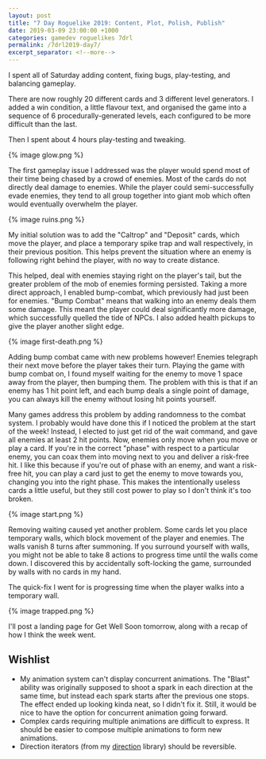 ```yaml
---
layout: post
title: "7 Day Roguelike 2019: Content, Plot, Polish, Publish"
date: 2019-03-09 23:00:00 +1000
categories: gamedev roguelikes 7drl
permalink: /7drl2019-day7/
excerpt_separator: <!--more-->
---
```


I spent all of Saturday adding content, fixing bugs, play-testing, and balancing gameplay.

There are now roughly 20 different cards and 3 different level generators.
I added a win condition, a little flavour text, and organised the game into a sequence
of 6 procedurally-generated levels, each configured to be more difficult than the last.

Then I spent about 4 hours play-testing and tweaking.

{% image glow.png %}

<!--more-->

The first gameplay issue I addressed was the player would spend most of their time
being chased by a crowd of enemies. Most of the cards do not directly
deal damage to enemies. While the player could semi-successfully
evade enemies, they tend to all group together into giant mob which often
would eventually overwhelm the player.

{% image ruins.png %}

My initial solution was to add the "Caltrop" and "Deposit" cards, which move the player,
and place a temporary spike trap and wall respectively, in their previous position.
This helps prevent the situation where an enemy is following right behind the player,
with no way to create distance.

This helped, deal with enemies staying right on the player's tail, but the greater
problem of the mob of enemies forming persisted. Taking a more direct approach,
I enabled bump-combat, which previously had just been for enemies.
"Bump Combat" means that walking into an enemy deals them some damage.
This meant
the player could deal significantly more damage, which successfully quelled the
tide of NPCs. I also added health pickups to give the player another slight edge.

{% image first-death.png %}

Adding bump combat came with new problems however!
Enemies telegraph their next move before the player takes their turn.
Playing the game with bump combat on, I found myself waiting for the enemy
to move 1 space away from the player, then bumping them. The problem with this
is that if an enemy has 1 hit point left, and each bump deals a single point
of damage, you can always kill the enemy without losing hit points yourself.

Many games address this problem by adding randomness to the combat system.
I probably would have done this if I noticed the problem at the start of the
week! Instead, I elected to just get rid of the wait command, and gave
all enemies at least 2 hit points. Now, enemies only
move when you move or play a card. If you're in the correct "phase" with
respect to a particular enemy, you can coax them into moving next to you
and deliver a risk-free hit. I like this because if you're out of phase with an enemy, and want a risk-free
hit, you can play a card just to get the enemy to move towards you, changing you into the right phase.
This makes the intentionally useless cards a little useful, but they still cost power to play so I don't
think it's too broken.

{% image start.png %}

Removing waiting caused yet another problem. Some cards let you place temporary walls, which
block movement of the player and enemies. The walls vanish 8 turns after summoning.
If you surround yourself with walls, you might not be able to take 8 actions to progress time
until the walls come down. I discovered this by accidentally soft-locking the game, surrounded
by walls with no cards in my hand.

The quick-fix I went for is progressing time when the player walks into a temporary wall.

{% image trapped.png %}

I'll post a landing page for Get Well Soon tomorrow, along with a recap of how I think the week went.

## Wishlist

- My animation system can't display concurrent animations. The "Blast" ability
  was originally supposed to shoot a spark in each direction at the same time,
  but instead each spark starts after the previous one stops. The effect ended
  up looking kinda neat, so I didn't fix it. Still, it would be nice to have the
  option for concurrent animation going forward.
- Complex cards requiring multiple animations are difficult to express.
  It should be easier to compose multiple animations to form new animations.
- Direction iterators (from my [direction](https://github.com/gridbugs/direction)
  library) should be reversible.
